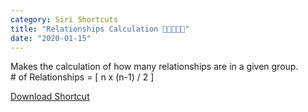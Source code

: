 ```yaml
---
category: Siri Shortcuts
title: "Relationships Calculation 👨🏼‍🤝‍👨🏻"
date: "2020-01-15"
---
```


Makes the calculation of how many relationships are in a given group.  
\# of Relationships = \[ n x (n-1) / 2 \]

<a class="btn btn-outline-dark" href="https://www.icloud.com/shortcuts/a72393dd1fba4a60a9a73aec64e76e19" target="_blank" rel="nofollow noopener noreferrer">Download Shortcut</a>
